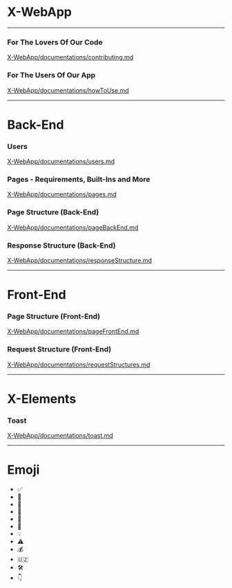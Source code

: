 # X-WebApp

---

### For The Lovers Of Our Code
[X-WebApp/documentations/contributing.md](./documentations/contributing.md)

### For The Users Of Our App
[X-WebApp/documentations/howToUse.md](./documentations/howToUse.md)

---

# Back-End

### Users
[X-WebApp/documentations/users.md](./documentations/users.md)

### Pages - Requirements, Built-Ins and More
[X-WebApp/documentations/pages.md](./documentations/pages.md)

### Page Structure (Back-End)
[X-WebApp/documentations/pageBackEnd.md](./documentations/pageBackEnd.md)

### Response Structure (Back-End)
[X-WebApp/documentations/responseStructure.md](./documentations/responseStructure.md)

---

# Front-End

### Page Structure (Front-End)
[X-WebApp/documentations/pageFrontEnd.md](./documentations/pageFrontEnd.md)

### Request Structure (Front-End)
[X-WebApp/documentations/requestStructures.md](./documentations/requestStructures.md)

---

# X-Elements

### Toast
[X-WebApp/documentations/toast.md](./documentations/toast.md)

---

# Emoji
- ✅️
- 📌️
- 🤖️
- 🧪️
- 🥼️
- 🗿️
- 💡️
- ⚠️
- 💰️
- 🇺🇿️
- 🛠️
- 👇
